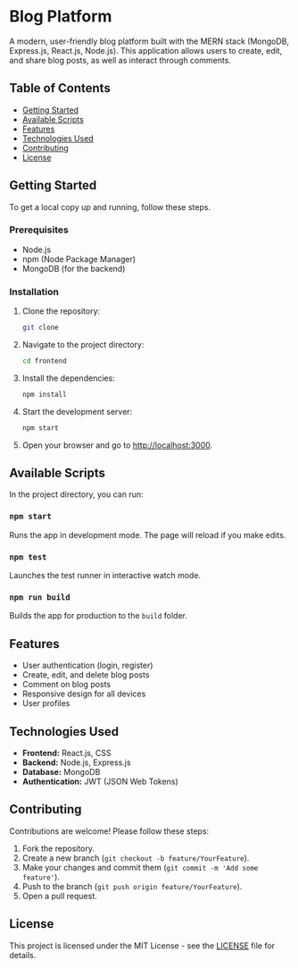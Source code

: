 # Blog Platform

A modern, user-friendly blog platform built with the MERN stack (MongoDB, Express.js, React.js, Node.js). This application allows users to create, edit, and share blog posts, as well as interact through comments.

## Table of Contents

- [Getting Started](#getting-started)
- [Available Scripts](#available-scripts)
- [Features](#features)
- [Technologies Used](#technologies-used)
- [Contributing](#contributing)
- [License](#license)

## Getting Started

To get a local copy up and running, follow these steps.

### Prerequisites

- Node.js
- npm (Node Package Manager)
- MongoDB (for the backend)

### Installation

1. Clone the repository:
   ```bash
   git clone 
   ```

2. Navigate to the project directory:
   ```bash
   cd frontend
   ```

3. Install the dependencies:
   ```bash
   npm install
   ```

4. Start the development server:
   ```bash
   npm start
   ```

5. Open your browser and go to [http://localhost:3000](http://localhost:3000).

## Available Scripts

In the project directory, you can run:

### `npm start`

Runs the app in development mode. The page will reload if you make edits.

### `npm test`

Launches the test runner in interactive watch mode.

### `npm run build`

Builds the app for production to the `build` folder.

## Features

- User authentication (login, register)
- Create, edit, and delete blog posts
- Comment on blog posts
- Responsive design for all devices
- User profiles

## Technologies Used

- **Frontend:** React.js, CSS
- **Backend:** Node.js, Express.js
- **Database:** MongoDB
- **Authentication:** JWT (JSON Web Tokens)

## Contributing

Contributions are welcome! Please follow these steps:

1. Fork the repository.
2. Create a new branch (`git checkout -b feature/YourFeature`).
3. Make your changes and commit them (`git commit -m 'Add some feature'`).
4. Push to the branch (`git push origin feature/YourFeature`).
5. Open a pull request.

## License

This project is licensed under the MIT License - see the [LICENSE](LICENSE) file for details.
